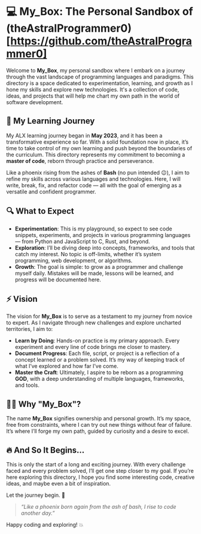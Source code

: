 # 💻 My_Box: The Personal Sandbox of (theAstralProgrammer0) [https://github.com/theAstralProgrammer0]

Welcome to **My_Box**, my personal sandbox where I embark on a journey through
the vast landscape of programming languages and paradigms. This directory is a
space dedicated to experimentation, learning, and growth as I hone my skills
and explore new technologies. It's a collection of code, ideas, and projects
that will help me chart my own path in the world of software development.

## 🌱 My Learning Journey
My ALX learning journey began in **May 2023**, and it has been a transformative
experience so far. With a solid foundation now in place, it’s time to take
control of my own learning and push beyond the boundaries of the curriculum.
This directory represents my commitment to becoming a **master of code**,
     reborn through practice and perseverance.

Like a phoenix rising from the ashes of **Bash** (no pun intended 😉), I aim to
refine my skills across various languages and technologies. Here, I will write,
       break, fix, and refactor code — all with the goal of emerging as a
       versatile and confident programmer.

## 🔍 What to Expect
- **Experimentation**: This is my playground, so expect to see code snippets,
  experiments, and projects in various programming languages — from Python and
  JavaScript to C, Rust, and beyond.
- **Exploration**: I’ll be diving deep into concepts, frameworks, and tools
that catch my interest. No topic is off-limits, whether it’s system
programming, web development, or algorithms.
- **Growth**: The goal is simple: to grow as a programmer and challenge myself
daily. Mistakes will be made, lessons will be learned, and progress will be
documented here.

## ⚡ Vision
The vision for **My_Box** is to serve as a testament to my journey from novice
to expert. As I navigate through new challenges and explore uncharted
territories, I aim to:
- **Learn by Doing**: Hands-on practice is my primary approach. Every
experiment and every line of code brings me closer to mastery.
- **Document Progress**: Each file, script, or project is a reflection of a
concept learned or a problem solved. It’s my way of keeping track of what I’ve
explored and how far I’ve come.
- **Master the Craft**: Ultimately, I aspire to be reborn as a programming
**GOD**, with a deep understanding of multiple languages, frameworks, and
tools.

## 🧑‍💻 Why "My_Box"?
The name **My_Box** signifies ownership and personal growth. It’s my space,
    free from constraints, where I can try out new things without fear of
    failure. It’s where I’ll forge my own path, guided by curiosity and a
    desire to excel.

## 🔥 And So It Begins...
This is only the start of a long and exciting journey. With every challenge
faced and every problem solved, I’ll get one step closer to my goal. If you’re
here exploring this directory, I hope you find some interesting code, creative
ideas, and maybe even a bit of inspiration.

Let the journey begin. 🚀

> *“Like a phoenix born again from the ash of bash, I rise to code another
> day.”*

Happy coding and exploring! 💥

